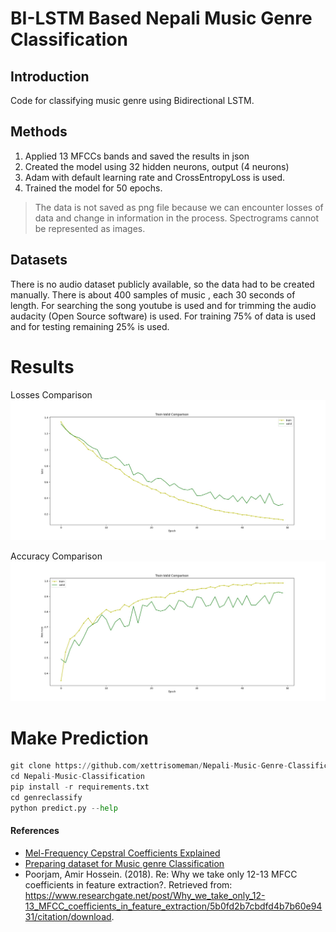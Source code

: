 # BI-LSTM Based Nepali Music Genre Classification 


## Introduction
Code for classifying music genre using Bidirectional LSTM.


## Methods

1. Applied 13 MFCCs bands and saved the results in json
2. Created the model using 32 hidden neurons, output (4 neurons)
3. Adam with default learning rate and CrossEntropyLoss is used.
4. Trained the model for 50 epochs.

> The data is not saved as png file because we can encounter losses of data and change in information in the process. Spectrograms cannot be represented as images.


## Datasets
There is no audio dataset publicly available, so the data had to be created manually. There is about 400 samples of music , each 30 seconds of length. For searching the song youtube is used and for trimming the audio audacity (Open Source software) is used. For training 75% of data is used and for testing remaining 25% is used.

# Results

Losses Comparison
![](genreclassify/assets/lossescomparison.jpg)


Accuracy Comparison
![](genreclassify/assets/accuracycomparison.jpg)


# Make Prediction
``` python
git clone https://github.com/xettrisomeman/Nepali-Music-Genre-Classification
cd Nepali-Music-Classification
pip install -r requirements.txt
cd genreclassify
python predict.py --help
```


#### References
- [Mel-Frequency Cepstral Coefficients Explained](https://www.youtube.com/watch?v=4_SH2nfbQZ8)
- [Preparing dataset for Music genre Classification](https://www.youtube.com/watch?v=szyGiObZymo) 
- Poorjam, Amir Hossein. (2018). Re: Why we take only 12-13 MFCC coefficients in feature extraction?. Retrieved from: https://www.researchgate.net/post/Why_we_take_only_12-13_MFCC_coefficients_in_feature_extraction/5b0fd2b7cbdfd4b7b60e9431/citation/download.





